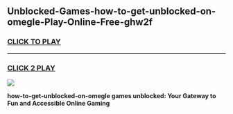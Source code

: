 
## Unblocked-Games-how-to-get-unblocked-on-omegle-Play-Online-Free-ghw2f
<h3>
<a href="https://premium76.site?title=how-to-get-unblocked-on-omegle&ref=26A">CLICK TO PLAY</a></h3>
<hr>

<h3>
<a href="https://premium76.site?title=how-to-get-unblocked-on-omegle&ref=26A">CLICK 2 PLAY</a>
  
</h3>

<a href="https://premium76.site?title=how-to-get-unblocked-on-omegle&ref=26A"><img src="https://clearcache.store/games.png"></a>


**how-to-get-unblocked-on-omegle games unblocked: Your Gateway to Fun and Accessible Online Gaming**
